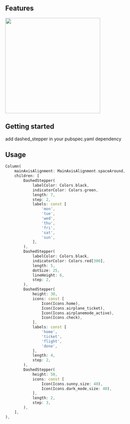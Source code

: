 <!--
This README describes the package. If you publish this package to pub.dev,
this README's contents appear on the landing page for your package.

For information about how to write a good package README, see the guide for
[writing package pages](https://dart.dev/guides/libraries/writing-package-pages).

For general information about developing packages, see the Dart guide for
[creating packages](https://dart.dev/guides/libraries/create-library-packages)
and the Flutter guide for
[developing packages and plugins](https://flutter.dev/developing-packages).
-->
## Features

<img src="https://raw.githubusercontent.com/isnausaha/dashed_stepper/master/image/stepper.jpeg" width="300px"><br>

## Getting started

add dashed_stepper in your pubspec.yaml dependency

## Usage

```dart
Column(
    mainAxisAlignment: MainAxisAlignment.spaceAround,
    children: [
        DashedStepper(
            labelColor: Colors.black,
            indicatorColor: Colors.green,
            length: 7,
            step: 2,
            labels: const [
                'mon',
                'tue',
                'wed',
                'thu',
                'fri',
                'sat',
                'sun',
            ],
        ),
        DashedStepper(
            labelColor: Colors.black,
            indicatorColor: Colors.red[300],
            length: 5,
            dotSize: 25,
            lineHeight: 6,
            step: 2,
        ),
        DashedStepper(
            height: 30,
            icons: const [
                Icon(Icons.home),
                Icon(Icons.airplane_ticket),
                Icon(Icons.airplanemode_active),
                Icon(Icons.check),
            ],
            labels: const [
                'home',
                'ticket',
                'flight',
                'done',
            ],
            length: 4,
            step: 2,
        ),
        DashedStepper(
            height: 50,
            icons: const [
                Icon(Icons.sunny,size: 40),
                Icon(Icons.dark_mode,size: 40),
            ],
            length: 2,
            step: 3,
        ),
    ],
),
```

